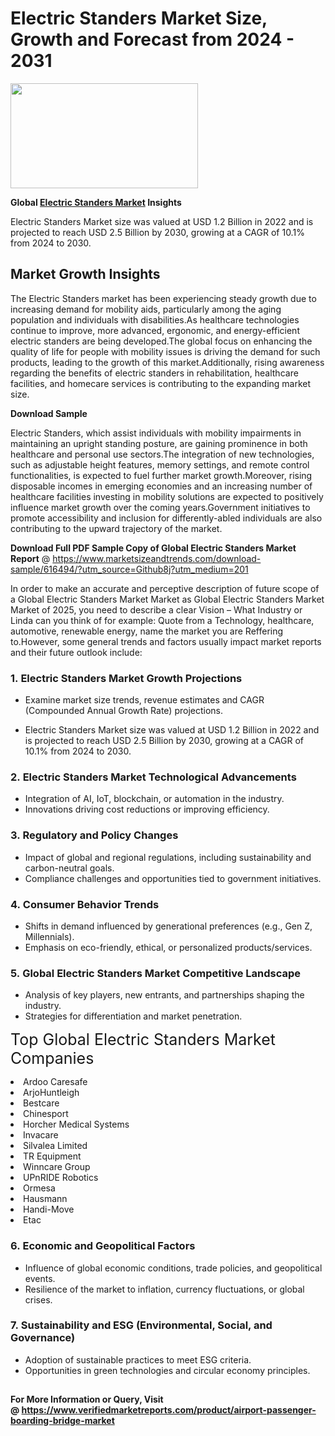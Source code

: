 <H1>Electric Standers Market Size, Growth and Forecast from 2024 - 2031</H1><img class="aligncenter size-medium wp-image-584254" src="https://thirdeyenews.in/wp-content/uploads/2024/09/Global-Market-Research-300x168.jpeg" alt="" width="300" height="168" /><p><strong>Global&nbsp;<a href="https://www.marketsizeandtrends.com/download-sample/616494/?utm_source=Github8j?utm_medium=201">Electric Standers Market</a> Insights</strong></p><p>Electric Standers Market size was valued at USD 1.2 Billion in 2022 and is projected to reach USD 2.5 Billion by 2030, growing at a CAGR of 10.1% from 2024 to 2030.</p><p><h2>Market Growth Insights</h2> <p>The Electric Standers market has been experiencing steady growth due to increasing demand for mobility aids, particularly among the aging population and individuals with disabilities.As healthcare technologies continue to improve, more advanced, ergonomic, and energy-efficient electric standers are being developed.The global focus on enhancing the quality of life for people with mobility issues is driving the demand for such products, leading to the growth of this market.Additionally, rising awareness regarding the benefits of electric standers in rehabilitation, healthcare facilities, and homecare services is contributing to the expanding market size.</p> <p><strong>Download Sample</strong></p> <p>Electric Standers, which assist individuals with mobility impairments in maintaining an upright standing posture, are gaining prominence in both healthcare and personal use sectors.The integration of new technologies, such as adjustable height features, memory settings, and remote control functionalities, is expected to fuel further market growth.Moreover, rising disposable incomes in emerging economies and an increasing number of healthcare facilities investing in mobility solutions are expected to positively influence market growth over the coming years.Government initiatives to promote accessibility and inclusion for differently-abled individuals are also contributing to the upward trajectory of the market.</p> <p><span class=""><strong>Download Full PDF Sample Copy of Global Electric Standers Market Report</strong> @ <a href="https://www.marketsizeandtrends.com/download-sample/616494/?utm_source=Github8j?utm_medium=201" target="_blank">https://www.marketsizeandtrends.com/download-sample/616494/?utm_source=Github8j?utm_medium=201</a></span></p><p>In order to make an accurate and perceptive description of future scope of a Global&nbsp;Electric Standers Market Market as Global&nbsp;Electric Standers Market Market of 2025, you need to describe a clear Vision &ndash; What Industry or Linda can you think of for example: Quote from a Technology, healthcare, automotive, renewable energy, name the market you are Reffering to.However, some general trends and factors usually impact market reports and their future outlook include:</p><h3>1.&nbsp;<strong>Electric Standers Market Growth Projections</strong></h3><ul><li>Examine market size trends, revenue estimates and CAGR (Compounded Annual Growth Rate) projections.</li><li><p>Electric Standers Market size was valued at USD 1.2 Billion in 2022 and is projected to reach USD 2.5 Billion by 2030, growing at a CAGR of 10.1% from 2024 to 2030.</p></li></ul><h3>2.&nbsp;<strong>Electric Standers Market Technological Advancements</strong></h3><ul><li>Integration of AI, IoT, blockchain, or automation in the industry.</li><li>Innovations driving cost reductions or improving efficiency.</li></ul><h3>3.&nbsp;<strong>Regulatory and Policy Changes</strong></h3><ul><li>Impact of global and regional regulations, including sustainability and carbon-neutral goals.</li><li>Compliance challenges and opportunities tied to government initiatives.</li></ul><h3>4.&nbsp;<strong>Consumer Behavior Trends</strong></h3><ul><li>Shifts in demand influenced by generational preferences (e.g., Gen Z, Millennials).</li><li>Emphasis on eco-friendly, ethical, or personalized products/services.</li></ul><h3>5.&nbsp;<strong>Global Electric Standers Market Competitive Landscape</strong></h3><ul><li>Analysis of key players, new entrants, and partnerships shaping the industry.</li><li>Strategies for differentiation and market penetration.</li></ul><p data-pm-slice="1 1 []"><span style="color: inherit; font-family: inherit; font-size: 25px;">Top Global Electric Standers Market Companies</span></p><div class="" data-test-id=""><p><li>Ardoo Caresafe</li><li> ArjoHuntleigh</li><li> Bestcare</li><li> Chinesport</li><li> Horcher Medical Systems</li><li> Invacare</li><li> Silvalea Limited</li><li> TR Equipment</li><li> Winncare Group</li><li> UPnRIDE Robotics</li><li> Ormesa</li><li> Hausmann</li><li> Handi-Move</li><li> Etac</li></p></div><h3>6.&nbsp;<strong>Economic and Geopolitical Factors</strong></h3><ul><li>Influence of global economic conditions, trade policies, and geopolitical events.</li><li>Resilience of the market to inflation, currency fluctuations, or global crises.</li></ul><h3>7.&nbsp;<strong>Sustainability and ESG (Environmental, Social, and Governance)</strong></h3><ul><li>Adoption of sustainable practices to meet ESG criteria.</li><li>Opportunities in green technologies and circular economy principles.</li></ul><h2><strong style="font-size: 14px;">For More Information or Query, Visit @&nbsp;</strong><a style="background-color: #ffffff; font-size: 14px;" href="https://www.marketsizeandtrends.com/report/electric-standers-market/" target="_blank">https://www.verifiedmarketreports.com/product/airport-passenger-boarding-bridge-market</a></h2>